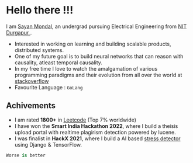 # Hello there !!! 

I am [Sayan Mondal](http://sayanmondal.tech/), an undergrad pursuing Electrical Engineering from <a href="https://nitdgp.ac.in/"> NIT Durgapur </a> . <br>

- Interested in working on learning and building scalable products, distributed systems.
- One of my future goal is to build neural networks that can reason with causality, atleast temporal causality.
- In my free time I love to watch the amalgamation of various programming paradigms and their evolution from all over the world at <a href="https://stackoverflow.com/users/16361344/cshelly" >stackoverflow  </a>
- Favourite Language : `GoLang`

## Achivements 

- I am rated **1800+** in [Leetcode](https://leetcode.com/sasageyo/) (Top 7% worldwide)
- I have won the **Smart India Hackathon 2022**, where I build a theisis upload portal with realtime plagirism detection powered by lucene.
- I was finalist in **HackX 2021**, where I build a AI based [stress detector](https://github.com/sa-y-an/retro) using Django & TensorFlow. 

```c#
Worse is better
```

<!--
## Snake Game Nostalgia on contribution graph !
![snake gif](https://github.com/sa-y-an/snake/blob/output/github-contribution-grid-snake.svg)

[Code Repo for the above animation](https://github.com/sa-y-an/snake)

**sayan-mondal-tech/sayan-mondal-tech** is a ✨ _special_ ✨ repository because its `README.md` (this file) appears on your GitHub profile.

Here are some ideas to get you started:

![Top Langs](https://github-readme-stats.vercel.app/api/top-langs/?username=sa-y-an)
<br>
<br>

<br>

![Sayan's GitHub stats](https://github-readme-stats.vercel.app/api?username=sa-y-an&hide=stars&count_private=true)

<br>
- 🔭 I’m currently working on ...
- 🌱 I’m currently learning ...
- 👯 I’m looking to collaborate on ...
- 🤔 I’m looking for help with ...
- 💬 Ask me about ...
- 📫 How to reach me: ...
- 😄 Pronouns: ...
- ⚡ Fun fact: ...
-->
